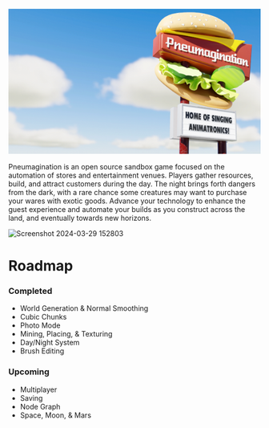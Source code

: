 ![image](https://raw.githubusercontent.com/The64thGamer/Pneumagination/main/UI/Logo/Steam%20Main%20Capsule.png)

Pneumagination is an open source sandbox game focused on the automation of stores and entertainment venues. Players gather resources, build, and attract customers during the day. The night brings forth dangers from the dark, with a rare chance some creatures may want to purchase your wares with exotic goods. Advance your technology to enhance the guest experience and automate your builds as you construct across the land, and eventually towards new horizons.

![Screenshot 2024-03-29 152803](https://github.com/The64thGamer/Pneumagination/assets/69170079/66e0f490-9ef6-4499-96ec-e2a1fe6d467f)

# Roadmap

### Completed
- World Generation & Normal Smoothing
- Cubic Chunks
- Photo Mode
- Mining, Placing, & Texturing
- Day/Night System
- Brush Editing

### Upcoming
- Multiplayer
- Saving
- Node Graph
- Space, Moon, & Mars
